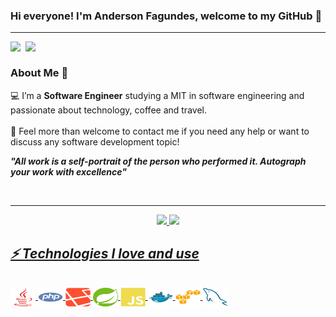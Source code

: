 ### Hi everyone! I'm Anderson Fagundes, welcome to my GitHub 🌱

<hr/>

<a href="https://www.linkedin.com/in/anderson-fagundes/">
  <img align="left" width="24px" src="https://cdn.jsdelivr.net/npm/simple-icons@v3/icons/linkedin.svg"  />
</a>
<a href="mailto:anderson.fagundes4@gmail.com">
  <img align="left" width="26px" src="https://cdn.jsdelivr.net/npm/simple-icons@v3/icons/gmail.svg" />
</a>

<br/>

### About Me 🚀


💻 I’m a **Software Engineer** studying a MIT in software engineering and passionate about technology, coffee and travel. </br> </br>
💬 Feel more than welcome to contact me if you need any help or want to discuss any software development topic! 
   
 <strong><i>"All work is a self-portrait of the person who performed it. Autograph your work with excellence"</strong>
  
  <br/>
    
<hr />

<div align="center">
  <a href="https://github.com/andersonfagundes">
  <img height="180em" src="https://github-readme-stats.vercel.app/api?username=andersonfagundes&show_icons=true&theme=gradient&include_all_commits=true&count_private=true"/>
  <img height="180em" src="https://github-readme-stats.vercel.app/api/top-langs/?username=andersonfagundes&layout=compact&langs_count=7&theme=gradient"/>
</div>

## ⚡ Technologies I love and use
  
<div style="display: inline_block"><br>
  <img align="center" alt="Java" height="30" width="40" src="https://raw.githubusercontent.com/devicons/devicon/master/icons/java/java-plain.svg">
  <img align="center" alt="PHP" height="30" width="40" src="https://raw.githubusercontent.com/devicons/devicon/master/icons/php/php-plain.svg">
  <img align="center" alt="Laravel" height="30" width="40" src="https://raw.githubusercontent.com/devicons/devicon/master/icons/laravel/laravel-plain.svg" >
  <img align="center" alt="Spring" height="30" width="40" src="https://raw.githubusercontent.com/devicons/devicon/master/icons/spring/spring-original.svg">
  <img align="center" alt="JS" height="30" width="40" src="https://raw.githubusercontent.com/devicons/devicon/master/icons/javascript/javascript-plain.svg">
  <img align="center" alt="Docker" height="30" width="40" src="https://raw.githubusercontent.com/devicons/devicon/master/icons/docker/docker-original.svg">
  <img align="center" alt="AWS" height="30" width="40" src="https://raw.githubusercontent.com/devicons/devicon/master/icons/amazonwebservices/amazonwebservices-original.svg">
  <img align="center" alt="MySQL" height="30" width="40" src="https://raw.githubusercontent.com/devicons/devicon/master/icons/mysql/mysql-original.svg">
                                                              
</div>
